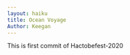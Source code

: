 ```yaml
---
layout: haiku
title: Ocean Voyage
Author: Keegan 
---
```


This is first commit of Hactobefest-2020
